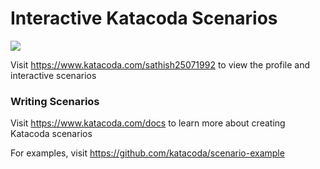 # Interactive Katacoda Scenarios

[![](http://shields.katacoda.com/katacoda/sathish25071992/count.svg)](https://www.katacoda.com/sathish25071992 "Get your profile on Katacoda.com")

Visit https://www.katacoda.com/sathish25071992 to view the profile and interactive scenarios

### Writing Scenarios
Visit https://www.katacoda.com/docs to learn more about creating Katacoda scenarios

For examples, visit https://github.com/katacoda/scenario-example
